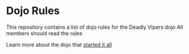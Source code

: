 Dojo Rules
==========

This repository contains a list of dojo rules for the Deadly Vipers dojo
All members should read the rules

Learn more about the dojo that [started it all](https://github.com/deadlyvipers)

